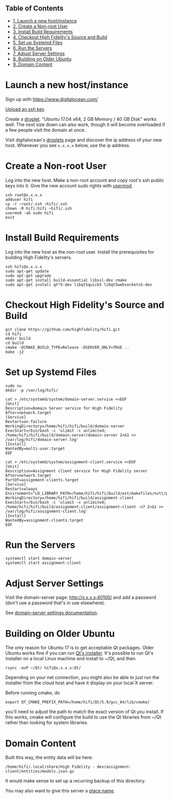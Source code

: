<div id="table-of-contents">
<h2>Table of Contents</h2>
<div id="text-table-of-contents">
<ul>
<li><a href="#sec-1">1. Launch a new host/instance</a></li>
<li><a href="#sec-2">2. Create a Non-root User</a></li>
<li><a href="#sec-3">3. Install Build Requirements</a></li>
<li><a href="#sec-4">4. Checkout High Fidelity's Source and Build</a></li>
<li><a href="#sec-5">5. Set up Systemd Files</a></li>
<li><a href="#sec-6">6. Run the Servers</a></li>
<li><a href="#sec-7">7. Adjust Server Settings</a></li>
<li><a href="#sec-8">8. Building on Older Ubuntu</a></li>
<li><a href="#sec-9">9. Domain Content</a></li>
</ul>
</div>
</div>


# Launch a new host/instance<a id="sec-1" name="sec-1"></a>

Sign up with <https://www.digitalocean.com/>

[Upload an ssh key](https://www.digitalocean.com/community/tutorials/how-to-use-ssh-keys-with-digitalocean-droplets).

Create a [droplet](https://www.digitalocean.com/community/tutorials/how-to-create-your-first-digitalocean-droplet-virtual-server).  "Ubuntu 17.04 x64, 2 GB Memory / 40 GB Disk"
works well.  The next size down can also work, though it will become
overloaded if a few people visit the domain at once.

Visit digitalocean's [droplets](https://cloud.digitalocean.com/droplets) page and discover the ip address of
your new host.  Whenever you see `x.x.x.x` below, use the ip address.

# Create a Non-root User<a id="sec-2" name="sec-2"></a>

Log into the new host.  Make a non-root account and copy root's ssh
public keys into it.  Give the new account sudo rights with [usermod](https://www.digitalocean.com/community/tutorials/how-to-create-a-sudo-user-on-ubuntu-quickstart).

    ssh root@x.x.x.x
    adduser hifi
    cp -r ~root/.ssh ~hifi/.ssh
    chown -R hifi:hifi ~hifi/.ssh
    usermod -aG sudo hifi
    exit

# Install Build Requirements<a id="sec-3" name="sec-3"></a>

Log into the new host as the non-root user.  Install the prerequisites
for building High Fidelity's servers.

    ssh hifi@x.x.x.x
    sudo apt-get update
    sudo apt-get upgrade
    sudo apt-get install build-essential libssl-dev cmake
    sudo apt-get install qt*5-dev libqt5quick5 libqt5websockets5-dev

# Checkout High Fidelity's Source and Build<a id="sec-4" name="sec-4"></a>

    git clone https://github.com/highfidelity/hifi.git
    cd hifi
    mkdir build
    cd build
    cmake -DCMAKE_BUILD_TYPE=Release -DSERVER_ONLY=TRUE ..
    make -j2

# Set up Systemd Files<a id="sec-5" name="sec-5"></a>

    sudo su
    mkdir -p /var/log/hifi/

    cat > /etc/systemd/system/domain-server.service <<EOF
    [Unit]
    Description=Domain Server service for High Fidelity
    After=network.target
    [Service]
    Restart=on-failure
    WorkingDirectory=/home/hifi/hifi/build/domain-server
    ExecStart=/bin/bash -c 'ulimit -c unlimited; /home/hifi/hifi/build/domain-server/domain-server 2>&1 >>  /var/log/hifi/domain-server.log'
    [Install]
    WantedBy=multi-user.target
    EOF

    cat > /etc/systemd/system/assignment-client.service <<EOF
    [Unit]
    Description=Assignment client service for High Fidelity server
    After=network.target
    PartOf=assignment-clients.target
    [Service]
    Restart=always
    Environment="LD_LIBRARY_PATH=/home/hifi/hifi/build/ext/makefiles/nvtt/project/lib/"
    WorkingDirectory=/home/hifi/hifi/build/assignment-client
    ExecStart=/bin/bash -c 'ulimit -c unlimited; /home/hifi/hifi/build/assignment-client/assignment-client -n7 2>&1 >> /var/log/hifi/assignment-client.log'
    [Install]
    WantedBy=assignment-clients.target
    EOF

# Run the Servers<a id="sec-6" name="sec-6"></a>

    systemctl start domain-server
    systemctl start assignment-client

# Adjust Server Settings<a id="sec-7" name="sec-7"></a>

Visit the domain-server page: <http://x.x.x.x:40100/> and add a password
(don't use a password that's in use elsewhere).

See [domain-server settings documentation](https://docs.highfidelity.com/create-and-explore/start-working-in-your-sandbox/server-settings-for-your-domain).

# Building on Older Ubuntu<a id="sec-8" name="sec-8"></a>

The only reason for Ubuntu 17 is to get acceptable Qt packages.  Older
Ubuntu works fine if you can run [Qt's installer](http://download.qt.io/official_releases/qt/5.9/).  It's possible to run
Qt's installer on a local Linux machine and install to ~/Qt, and
then

    rsync -avP ~/Qt/ hifi@x.x.x.x:Qt/

Depending on your net connection, you might also be able to just run
the installer from the cloud host and have it display on your local X
server.

Before running cmake, do

    export QT_CMAKE_PREFIX_PATH=/home/hifi/Qt/5.9/gcc_64/lib/cmake/

you'll need to adjust the path to match the exact version of Qt you
install.  If this works, cmake will configure the build to use the Qt
libraries from ~/Qt rather than looking for system libraries.

# Domain Content<a id="sec-9" name="sec-9"></a>

Built this way, the entity data will be here:

    /home/hifi/.local/share/High Fidelity - dev/assignment-client/entities/models.json.gz

It would make sense to set up a recurring backup of this directory.

You may also want to give this server a [place name](https://docs.highfidelity.com/create-and-explore/start-working-in-your-sandbox/place-names).
